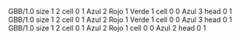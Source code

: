 <gs-board> GBB/1.0
size 1 2
cell 0 1 Azul 2 Rojo 1 Verde 1 
cell 0 0 Azul 3 
head 0 1
 </gs-board>
<gs-board> GBB/1.0
size 1 2
cell 0 1 Azul 2 Rojo 1 Verde 1 
cell 0 0 Azul 3 
head 0 1
 </gs-board>
<gs-board> GBB/1.0
size 1 2
cell 0 1 Azul 2 Rojo 1 
cell 0 0 Azul 2 
head 0 1
 </gs-board>